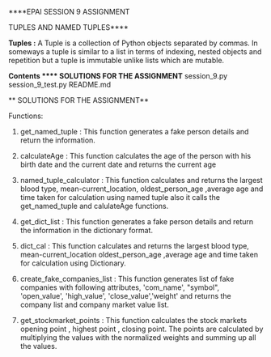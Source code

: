 ****EPAI SESSION 9 ASSIGNMENT 

TUPLES AND NAMED TUPLES****

**Tuples :**
A Tuple is a collection of Python objects separated by commas. In someways a tuple is similar to a list in terms of indexing, nested objects and repetition but a tuple is immutable unlike lists which are mutable.

**Contents ****
SOLUTIONS FOR THE ASSIGNMENT**
session_9.py
session_9_test.py
README.md


**
SOLUTIONS FOR THE ASSIGNMENT**

Functions:
1) get_named_tuple : This function generates a fake person details and return the information.

2) calculateAge : This function calculates the age of the person with his birth date and the current date and returns the current age 

3) named_tuple_calculator : This function calculates and returns the largest blood type, mean-current_location, oldest_person_age ,average age and time taken for calculation using named tuple also it calls the get_named_tuple and calulateAge functions.

4) get_dict_list : This function generates a fake person details and return the information in the dictionary format.

5) dict_cal : This function calculates and returns the largest blood type, mean-current_location oldest_person_age ,average age and time taken for calculation using Dictionary.

6) create_fake_companies_list : This function generates list of fake companies with following attributes,
    'com_name', "symbol", 'open_value', 'high_value', 'close_value','weight' and returns the company list and company market value list.

7) get_stockmarket_points : This function calculates the stock markets opening point , highest point , closing point. The points are calculated by multiplying the values with the normalized weights and summing up all the values.
